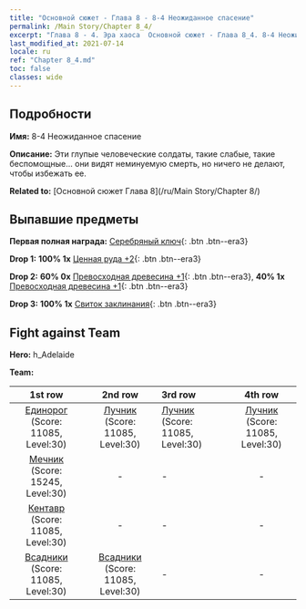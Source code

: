 ```yaml
---
title: "Основной сюжет - Глава 8 - 8-4 Неожиданное спасение"
permalink: /Main Story/Chapter 8_4/
excerpt: "Глава 8 - 4. Эра хаоса  Основной сюжет - Глава 8_4. 8-4 Неожиданное спасение"
last_modified_at: 2021-07-14
locale: ru
ref: "Chapter 8_4.md"
toc: false
classes: wide
---
```


## Подробности

 **Имя:** 8-4 Неожиданное спасение

 **Описание:** Эти глупые человеческие солдаты, такие слабые, такие беспомощные... они видят неминуемую смерть, но ничего не делают, чтобы избежать ее.

 **Related to:** [Основной сюжет Глава 8](/ru/Main Story/Chapter 8/)

## Выпавшие предметы

 **Первая полная награда:** [Серебряный ключ](/ItemsRU/con_693/){: .btn .btn--era3}

 **Drop 1:** **100% 1x** [Ценная руда +2](/ItemsRU/mat_26/){: .btn .btn--era3}

 **Drop 2:** **60% 0x** [Превосходная древесина +1](/ItemsRU/mat_20/){: .btn .btn--era3}, **40% 1x** [Превосходная древесина +1](/ItemsRU/mat_20/){: .btn .btn--era3}

 **Drop 3:** **100% 1x** [Свиток заклинания](/ItemsRU/con_694/){: .btn .btn--era3}


## Fight against Team
 **Hero:** h_Adelaide

 **Team:**


  | 1st row | 2nd row | 3rd row | 4th row |
  |:----:|:----:|:----|:----:|
  | [Единорог](/ru/units/Unicorn/) (Score: 11085, Level:30)  | [Лучник](/ru/units/Marksman/) (Score: 11085, Level:30)  | [Лучник](/ru/units/Marksman/) (Score: 11085, Level:30)  | [Лучник](/ru/units/Marksman/) (Score: 11085, Level:30)  |
  | [Мечник](/ru/units/Swordsman/) (Score: 15245, Level:30)  | - | - | - |
  | [Кентавр](/ru/units/Centaur/) (Score: 11085, Level:30)  | - | - | - |
  | [Всадники](/ru/units/Cavalier/) (Score: 11085, Level:30)  | [Всадники](/ru/units/Cavalier/) (Score: 11085, Level:30)  | - | - |


